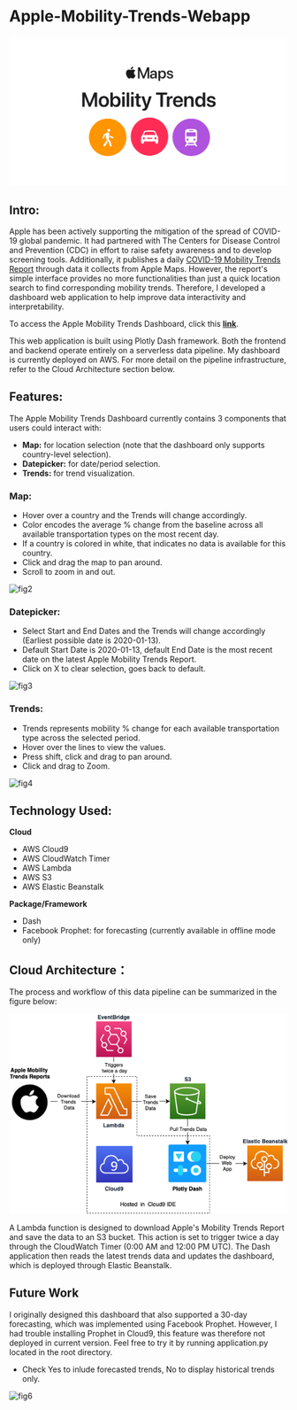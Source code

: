 # Apple-Mobility-Trends-Webapp
![fig1](./resources/mobility_trends.png)

## Intro:
Apple has been actively supporting the mitigation of the spread of COVID-19 global pandemic. It had partnered with The Centers for Disease Control and Prevention (CDC) in effort to raise safety awareness and to develop screening tools. Additionally, it publishes a daily [COVID-19 Mobility Trends Report](https://covid19.apple.com/mobility) through data it collects from Apple Maps. However, the report's simple interface provides no more functionalities than just a quick location search to find corresponding mobility trends. Therefore, I developed a dashboard web application to help improve data interactivity and interpretability.

To access the Apple Mobility Trends Dashboard, click this [**link**](http://apple-trends-dash-env.eba-fii2naf3.us-east-1.elasticbeanstalk.com).

This web application is built using Plotly Dash framework. Both the frontend and backend operate entirely on a serverless data pipeline. My dashboard is currently deployed on AWS. For more detail on the pipeline infrastructure, refer to the Cloud Architecture section below.

## Features:
The Apple Mobility Trends Dashboard currently contains 3 components that users could interact with:

* **Map:** for location selection (note that the dashboard only supports country-level selection).
* **Datepicker:** for date/period selection.
* **Trends:** for trend visualization.

### Map:
* Hover over a country and the Trends will change accordingly.
* Color encodes the average % change from the baseline across all available transportation types on the most recent day.
* If a country is colored in white, that indicates no data is available for this country.
* Click and drag the map to pan around.
* Scroll to zoom in and out.

![fig2](./resources/map.gif)

### Datepicker:
* Select Start and End Dates and the Trends will change accordingly (Earliest possible date is 2020-01-13).
* Default Start Date is 2020-01-13, default End Date is the most recent date on the latest Apple Mobility Trends Report.
* Click on X to clear selection, goes back to default.

![fig3](./resources/datepicker.gif)

### Trends:
* Trends represents mobility % change for each available transportation type across the selected period.
* Hover over the lines to view the values.
* Press shift, click and drag to pan around.
* Click and drag to Zoom.

![fig4](./resources/line_plot.gif)

## Technology Used:

**Cloud**

* AWS Cloud9
* AWS CloudWatch Timer
* AWS Lambda
* AWS S3
* AWS Elastic Beanstalk

**Package/Framework**

 * Dash
 * Facebook Prophet: for forecasting (currently available in offline mode only)

## Cloud Architecture：

The process and workflow of this data pipeline can be summarized in the figure below:

![fig5](./resources/AWS_Flowchart.png)

A Lambda function is designed to download Apple's Mobility Trends Report and save the data to an S3 bucket. This action is set to trigger twice a day through the CloudWatch Timer (0:00 AM and 12:00 PM UTC). The Dash application then reads the latest trends data and updates the dashboard, which is deployed through Elastic Beanstalk.

## Future Work

I originally designed this dashboard that also supported a 30-day forecasting, which was implemented using Facebook Prophet. However, I had trouble installing Prophet in Cloud9, this feature was therefore not deployed in current version. Feel free to try it by running application.py located in the root directory.

* Check Yes to inlude forecasted trends, No to display historical trends only.

![fig6](./resources/with_forecast.gif)
